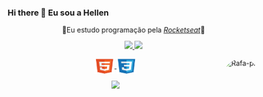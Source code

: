 
### Hi there  👋 Eu sou a Hellen

<p align="center"> 💛Eu estudo programação pela <a href="https://app.rocketseat.com.br/dashboard" ><i>Rocketseat</i></a>💛
<div align="center">

 <a href="https://github.com/Hellenmf">

   <img height="180em" src="https://github-readme-stats.vercel.app/api?username=Hellenmf&show_icons=false&theme=great-gatsby&include_all_commits=true&count_private=true"/>
  <img height="180em" src="https://github-readme-stats.vercel.app/api/top-langs/?username=Hellenmf&layout=compact&langs_count=7&theme=great-gatsby"/>


<div style="display: inline_block"><br>
 
  <img align="center" alt="Rafa-HTML" height="30" width="40" src="https://raw.githubusercontent.com/devicons/devicon/master/icons/html5/html5-original.svg">
  <img align="center" alt="Rafa-CSS" height="30" width="40" src="https://raw.githubusercontent.com/devicons/devicon/master/icons/css3/css3-original.svg">
 <img align="right" alt="Rafa-pic" height="150" style="border-radius:50px;" src="https://scontent.cdninstagram.com/v/t51.39111-15/273583691_3106745776244392_8026205017276553475_n.jpg?_nc_cat=109&ccb=1-5&_nc_sid=5a057b&_nc_ohc=7bpvf_5zzp4AX-nIvy1&_nc_oc=AQmEtcahP-BF8gAHN41xuCn5Eam2sjqOqVNO0wTPuLHEYYQn9DiXSoFRt24o8bLzt60K30NbJfe21jZZE6rnTGhP&_nc_ad=z-m&_nc_cid=0&_nc_ht=scontent.cdninstagram.com&oh=02_ARpvPEyU51W6NAfh0zTUTcFx21gNuGg3p7zuAihxkQK4lQ&oe=620C1EA8">
</div>
  
 <a href="https://instagram.com/_hellen.mf" target="_blank"><img src="https://img.shields.io/badge/-Instagram-%23E4405F?style=for-the-badge&logo=instagram&logoColor=white" target="_blank"></a>
 
  
  </div>
